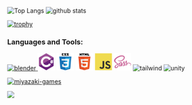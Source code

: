 <p align="left"> 
  <img alt="Top Langs" height="150px" src="https://github-readme-stats.vercel.app/api/top-langs/?username=miyazaki-games&layout=compact&count_private=true&show_icons=true&theme=dracula" />
  <img alt="github stats" height="150px" src="https://github-readme-stats.vercel.app/api?username=miyazaki-games&count_private=true&show_icons=true&show_icons=true&theme=dracula" />
</p>

[![trophy](https://github-profile-trophy.vercel.app/?username=miyazaki-games&theme=dracula&column=7
)](https://github.com/ryo-ma/github-profile-trophy)

<h3 align="left">Languages and Tools:</h3>
<p align="left"> <a href="https://www.blender.org/" target="_blank"> <img src="https://download.blender.org/branding/community/blender_community_badge_white.svg" alt="blender" width="40" height="40"/> </a> <a target="_blank"> <img src="https://raw.githubusercontent.com/devicons/devicon/master/icons/csharp/csharp-original.svg" alt="csharp" width="40" height="40"/> </a> <a target="_blank"> <img src="https://raw.githubusercontent.com/devicons/devicon/master/icons/css3/css3-original-wordmark.svg" alt="css3" width="40" height="40"/> </a> <a target="_blank"> <img src="https://raw.githubusercontent.com/devicons/devicon/master/icons/html5/html5-original-wordmark.svg" alt="html5" width="40" height="40"/> </a> <a target="_blank"> <img src="https://raw.githubusercontent.com/devicons/devicon/master/icons/javascript/javascript-original.svg" alt="javascript" width="40" height="40"/> </a> <a target="_blank"> <img src="https://raw.githubusercontent.com/devicons/devicon/master/icons/sass/sass-original.svg" alt="sass" width="40" height="40"/> </a> <a target="_blank"> <img src="https://www.vectorlogo.zone/logos/tailwindcss/tailwindcss-icon.svg" alt="tailwind" width="40" height="40"/> </a> <a target="_blank"> <img src="https://www.vectorlogo.zone/logos/unity3d/unity3d-icon.svg" alt="unity" width="40" height="40"/> </a> </p>

<p align="left">
    <a href="https://github.com/miyazaki-games/miyazaki-games/">
    <img src="https://komarev.com/ghpvc/?username=miyazaki-games" alt="miyazaki-games" />
  </a>
</p>

![](https://github-readme-stats.vercel.app/api/top-langs/?username=miyazaki-games&layout=compact&theme=dracula)

